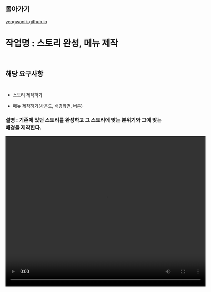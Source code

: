## 돌아가기

[yeogwonik.github.io](./index.md)<br>

# 작업명 : 스토리 완성, 메뉴 제작<br><br>

## 해당 요구사항<br><br>

- 스토리 제작하기<br>

- 메뉴 제작하기(사운드, 배경화면, 버튼)<br>

### 설명 : 기존에 있던 스토리를 완성하고 그 스토리에 맞는 분위기와 그에 맞는 배경을 제작한다. <br>

<video controls width="640" height="480">
    <source src="./files/week1.mp4" type="video/mp4">
    Sorry, your browser doesn't support embedded videos.
</video>

